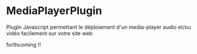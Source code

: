 # MediaPlayerPlugin
Plugin Javascript permettant le déploiement d'un media-player audio et/ou vidéo facilement sur votre site web


forthcoming !!
